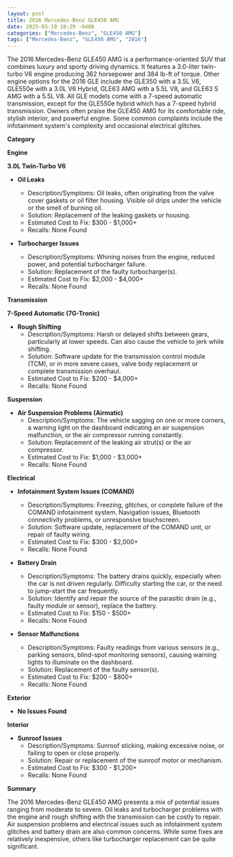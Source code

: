 ```yaml
---
layout: post
title: 2016 Mercedes-Benz GLE450 AMG
date: 2025-03-19 10:29 -0400
categories: ["Mercedes-Benz", "GLE450 AMG"]
tags: ["Mercedes-Benz", "GLE450 AMG", "2016"]
---
```

The 2016 Mercedes-Benz GLE450 AMG is a performance-oriented SUV that combines luxury and sporty driving dynamics. It features a 3.0-liter twin-turbo V6 engine producing 362 horsepower and 384 lb-ft of torque. Other engine options for the 2016 GLE include the GLE350 with a 3.5L V6, GLE550e with a 3.0L V6 Hybrid, GLE63 AMG with a 5.5L V8, and GLE63 S AMG with a 5.5L V8. All GLE models come with a 7-speed automatic transmission, except for the GLE550e hybrid which has a 7-speed hybrid transmission. Owners often praise the GLE450 AMG for its comfortable ride, stylish interior, and powerful engine. Some common complaints include the infotainment system's complexity and occasional electrical glitches.

**Category**

**Engine**

**3.0L Twin-Turbo V6**

* **Oil Leaks**
    * Description/Symptoms: Oil leaks, often originating from the valve cover gaskets or oil filter housing. Visible oil drips under the vehicle or the smell of burning oil.
    * Solution: Replacement of the leaking gaskets or housing.
    * Estimated Cost to Fix: $300 - $1,000+
    * Recalls: None Found

* **Turbocharger Issues**
    * Description/Symptoms: Whining noises from the engine, reduced power, and potential turbocharger failure.
    * Solution: Replacement of the faulty turbocharger(s).
    * Estimated Cost to Fix: $2,000 - $4,000+
    * Recalls: None Found

**Transmission**

**7-Speed Automatic (7G-Tronic)**

* **Rough Shifting**
    * Description/Symptoms: Harsh or delayed shifts between gears, particularly at lower speeds. Can also cause the vehicle to jerk while shifting.
    * Solution: Software update for the transmission control module (TCM), or in more severe cases, valve body replacement or complete transmission overhaul.
    * Estimated Cost to Fix: $200 - $4,000+
    * Recalls: None Found

**Suspension**

* **Air Suspension Problems (Airmatic)**
    * Description/Symptoms: The vehicle sagging on one or more corners, a warning light on the dashboard indicating an air suspension malfunction, or the air compressor running constantly.
    * Solution: Replacement of the leaking air strut(s) or the air compressor.
    * Estimated Cost to Fix: $1,000 - $3,000+
    * Recalls: None Found

**Electrical**

* **Infotainment System Issues (COMAND)**
    * Description/Symptoms: Freezing, glitches, or complete failure of the COMAND infotainment system. Navigation issues, Bluetooth connectivity problems, or unresponsive touchscreen.
    * Solution: Software update, replacement of the COMAND unit, or repair of faulty wiring.
    * Estimated Cost to Fix: $300 - $2,000+
    * Recalls: None Found

* **Battery Drain**
    * Description/Symptoms: The battery drains quickly, especially when the car is not driven regularly. Difficulty starting the car, or the need to jump-start the car frequently.
    * Solution: Identify and repair the source of the parasitic drain (e.g., faulty module or sensor), replace the battery.
    * Estimated Cost to Fix: $150 - $500+
    * Recalls: None Found

* **Sensor Malfunctions**
    * Description/Symptoms: Faulty readings from various sensors (e.g., parking sensors, blind-spot monitoring sensors), causing warning lights to illuminate on the dashboard.
    * Solution: Replacement of the faulty sensor(s).
    * Estimated Cost to Fix: $200 - $800+
    * Recalls: None Found

**Exterior**

* **No Issues Found**

**Interior**

* **Sunroof Issues**
    * Description/Symptoms: Sunroof sticking, making excessive noise, or failing to open or close properly.
    * Solution: Repair or replacement of the sunroof motor or mechanism.
    * Estimated Cost to Fix: $300 - $1,200+
    * Recalls: None Found

**Summary**

The 2016 Mercedes-Benz GLE450 AMG presents a mix of potential issues ranging from moderate to severe. Oil leaks and turbocharger problems with the engine and rough shifting with the transmission can be costly to repair. Air suspension problems and electrical issues such as infotainment system glitches and battery drain are also common concerns. While some fixes are relatively inexpensive, others like turbocharger replacement can be quite significant.

